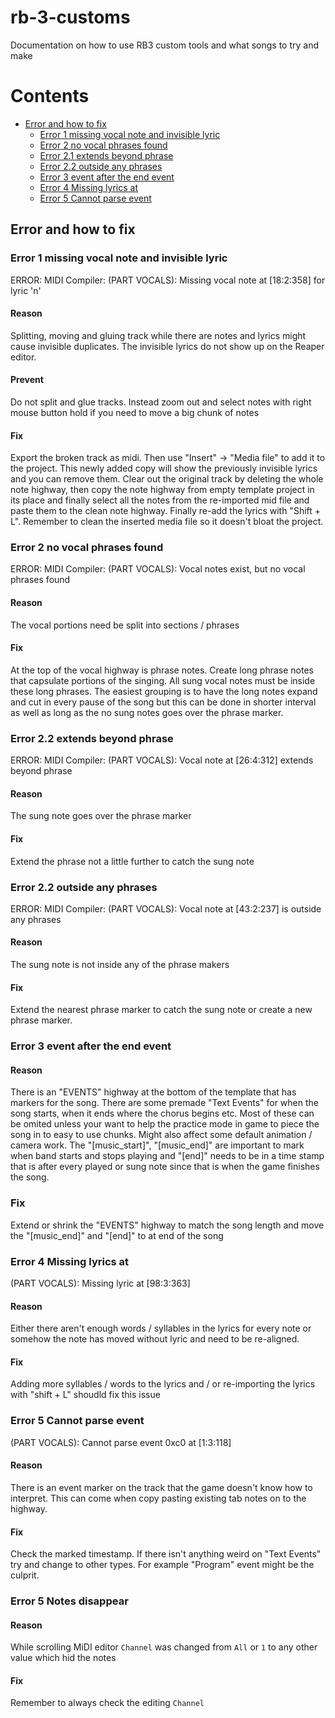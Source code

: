 # rb-3-customs
Documentation on how to use RB3 custom tools and what songs to try and make

# Contents
 - [Error and how to fix](#error-and-how-to-fix) 
   - [Error 1 missing vocal note and invisible lyric](#error-1-missing-vocal-note-and-invisible-lyric)
   - [Error 2 no vocal phrases found](#error-2-no-vocal-phrases-found)
   - [Error 2.1 extends beyond phrase](#error-2.1-extends-beyond-phrase)
   - [Error 2.2 outside any phrases](#error-2.2-outside-any-phrases)
   - [Error 3 event after the end event](#error-3-event-after-the-end-event)
   - [Error 4 Missing lyrics at](#error-4-Missing-lyrics-at)
   - [Error 5 Cannot parse event](#error-5-Cannot-parse-event) 

## Error and how to fix

### Error 1 missing vocal note and invisible lyric
ERROR: MIDI Compiler: (PART VOCALS): Missing vocal note at [18:2:358] for lyric 'n'

#### Reason
Splitting, moving and gluing track while there are notes and lyrics might cause invisible duplicates. The invisible lyrics do not show up on the Reaper editor.

#### Prevent
Do not split and glue tracks. Instead zoom out and select notes with right mouse button hold if you need to move a big chunk of notes

#### Fix
Export the broken track as midi. Then use "Insert" -> "Media file" to add it to the project. This newly added copy will show the previously invisible lyrics and you can remove them. Clear out the original track by deleting the whole note highway, then copy the note highway from empty template project in its place and finally select all the notes from the re-imported mid file and paste them to the clean note highway. Finally re-add the lyrics with "Shift + L". Remember to clean the inserted media file so it doesn't bloat the project.



### Error 2 no vocal phrases found
ERROR: MIDI Compiler: (PART VOCALS): Vocal notes exist, but no vocal phrases found

#### Reason
The vocal portions need be split into sections / phrases

#### Fix
At the top of the vocal highway is phrase notes. Create long phrase notes that capsulate portions of the singing. All sung vocal notes must be inside these long phrases. The easiest grouping is to have the long notes expand and cut in every pause of the song but this can be done in shorter interval as well as long as the no sung notes goes over the phrase marker.



### Error 2.2 extends beyond phrase
ERROR: MIDI Compiler: (PART VOCALS): Vocal note at [26:4:312] extends beyond phrase

#### Reason
The sung note goes over the phrase marker

#### Fix
Extend the phrase not a little further to catch the sung note



### Error 2.2 outside any phrases
ERROR: MIDI Compiler: (PART VOCALS): Vocal note at [43:2:237] is outside any phrases

#### Reason
The sung note is not inside any of the phrase makers

#### Fix
Extend the nearest phrase marker to catch the sung note or create a new phrase marker.



### Error 3 event after the end event

#### Reason
There is an "EVENTS" highway at the bottom of the template that has markers for the song. There are some premade "Text Events" for when the song starts, when it ends where the chorus begins etc. Most of these can be omited unless your want to help the practice mode in game to piece the song in to easy to use chunks. Might also affect some default animation / camera work.
The "[music_start]", "[music_end]" are important to mark when band starts and stops playing and "[end]" needs to be in a time stamp that is after every played or sung note since that is when the game finishes the song.

### Fix
Extend or shrink the "EVENTS" highway to match the song length and move the "[music_end]" and "[end]" to at end of the song



### Error 4 Missing lyrics at
(PART VOCALS): Missing lyric at [98:3:363]

#### Reason
Either there aren't enough words / syllables in the lyrics for every note or somehow the note has moved without lyric and need to be re-aligned.

#### Fix
Adding more syllables / words to the lyrics and / or re-importing the lyrics with "shift + L" shoudld fix this issue



### Error 5 Cannot parse event
(PART VOCALS): Cannot parse event 0xc0 at [1:3:118]

#### Reason
There is an event marker on the track that the game doesn't know how to interpret. This can come when copy pasting existing tab notes on to the highway.

#### Fix
Check the marked timestamp. If there isn't anything weird on "Text Events" try and change to other types. For example "Program" event might be the culprit.

### Error 5 Notes disappear

#### Reason
While scrolling MiDI editor `Channel` was changed from `All` or `1` to any other value which hid the notes

#### Fix
Remember to always check the editing `Channel`